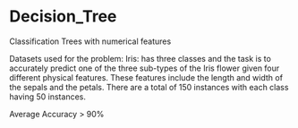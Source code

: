 # Decision_Tree
Classification Trees with numerical features

Datasets used for the problem:
Iris: has three classes and the task is to accurately predict one of the three sub-types of the Iris flower given four different physical features. These features include the length and width of the sepals and the petals. There are a total of 150 instances with each class having 50 instances.

Average Accuracy > 90%
